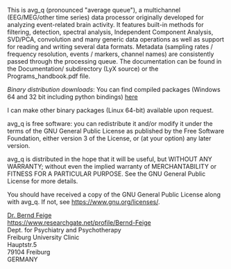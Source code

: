 This is avg_q (pronounced "average queue"), a multichannel (EEG/MEG/other
time series) data processor originally developed for analyzing event-related
brain activity.  It features built-in methods for filtering, detection,
spectral analysis, Independent Component Analysis, SVD/PCA, convolution and
many generic data operations as well as support for reading and writing several
data formats. Metadata (sampling rates / frequency resolution, events / markers,
channel names) are consistently passed through the processing queue.
The documentation can be found in the Documentation/ subdirectory (LyX source)
or the Programs_handbook.pdf file.

*Binary distribution downloads*: You can find compiled packages (Windows 64 and 32 bit 
including python bindings) [here](https://www.dropbox.com/sh/86akhq4vtskojf4/AAAFYkqfLjuc-1ou9RCYCDS8a?dl=0)

I can make other binary packages (Linux 64-bit) available upon request.

avg_q is free software: you can redistribute it and/or modify
it under the terms of the GNU General Public License as published by
the Free Software Foundation, either version 3 of the License, or
(at your option) any later version.

avg_q is distributed in the hope that it will be useful,
but WITHOUT ANY WARRANTY; without even the implied warranty of
MERCHANTABILITY or FITNESS FOR A PARTICULAR PURPOSE.  See the
GNU General Public License for more details.

You should have received a copy of the GNU General Public License
along with avg_q.  If not, see <https://www.gnu.org/licenses/>.

[Dr. Bernd Feige](Bernd.Feige@gmx.net)  
<https://www.researchgate.net/profile/Bernd-Feige>  
Dept. for Psychiatry and Psychotherapy  
Freiburg University Clinic  
Hauptstr.5  
79104 Freiburg  
GERMANY
